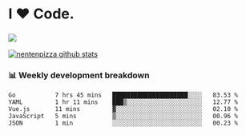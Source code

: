 # I ❤️ Code.

### ![](http://img.shields.io/badge/Go-language-blue?style=for-the-badge&logo=appveyor)
[![nentenpizza github stats](https://github-readme-stats.vercel.app/api?username=nentenpizza&count_private=true)](https://github.com/anuraghazra/github-readme-stats)

### 📊 Weekly development breakdown

<!--START_SECTION:waka-->
```text
Go           7 hrs 45 mins   █████████████████████░░░░   83.53 % 
YAML         1 hr 11 mins    ███▒░░░░░░░░░░░░░░░░░░░░░   12.77 % 
Vue.js       11 mins         ▓░░░░░░░░░░░░░░░░░░░░░░░░   02.10 % 
JavaScript   5 mins          ▒░░░░░░░░░░░░░░░░░░░░░░░░   00.96 % 
JSON         1 min           ░░░░░░░░░░░░░░░░░░░░░░░░░   00.23 % 
```
<!--END_SECTION:waka-->


